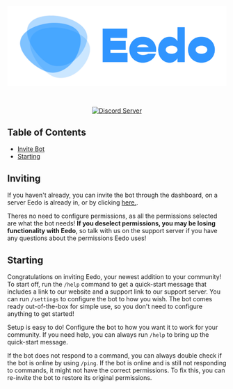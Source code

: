 <div align="center">
  <br />
  <p>
    <a href="https://eedo.app"><img src="https://raw.githubusercontent.com/Eedo/Eedo/master/cdn/eedo-logo-main.png" width="546" alt="Eedo Discord" /></a>
  </p>
  <br />
  <p>
    <a href="https://discord.gg/m4CWkTp"><img src="https://discord.com/api/guilds/449718669480558593/embed.png" alt="Discord Server" /></a>
  </p>
</div>

## Table of Contents

- [Invite Bot](#inviting)
- [Starting](#starting)

## Inviting

If you haven't already, you can invite the bot through the dashboard, on a server Eedo is already in, or by clicking [here.](https://invite.eedo.app/).

Theres no need to configure permissions, as all the permissions selected are what the bot needs! **If you deselect permissions, you may be losing functionality with Eedo**, so talk with us on the support server if you have any questions about the permissions Eedo uses!

## Starting

Congratulations on inviting Eedo, your newest addition to your community! To start off, run the `/help` command to get a quick-start message that includes a link to our website and a support link to our support server. You can run `/settings` to configure the bot to how you wish. The bot comes ready out-of-the-box for simple use, so you don't need to configure anything to get started!

Setup is easy to do! Configure the bot to how you want it to work for your community. If you need help, you can always run `/help` to bring up the quick-start message.

If the bot does not respond to a command, you can always double check if the bot is online by using `/ping`. If the bot is online and is still not responding to commands, it might not have the correct permissions. To fix this, you can re-invite the bot to restore its original permissions.
